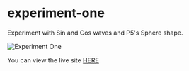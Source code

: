 # experiment-one
Experiment with Sin and Cos waves and P5's Sphere shape.

![Experiment One](https://i.imgur.com/LPgRbdV.png)

You can view the live site [HERE](https://experimentshapes.netlify.app/)
